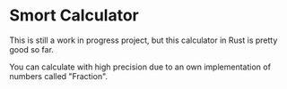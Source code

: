 # Smort Calculator
This is still a work in progress project,
but this calculator in Rust is pretty good so far.

You can calculate with high precision due to an own implementation
of numbers called "Fraction".

